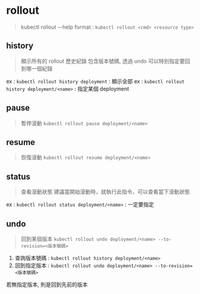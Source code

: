 # rollout
> kubectl rollout --help
> format : `kubectl rollout <cmd> <resource type>`



## history
> 顯示所有的 rollout 歷史紀錄
> 包含版本號碼, 透過 undo 可以特別指定要回到哪一個紀錄

ex : `kubectl rollout history deployment` : 顯示全部
ex : `kubectl rollout history deployment/<name>` : 指定某個 deployment

## pause
> 暫停滾動
> `kubectl rollout pause deployment/<name>`

## resume
> 恢復滾動
> `kubectl rollout resume deployment/<name>`

## status
> 查看滾動狀態
> 建議當開始滾動時，就執行此指令，可以查看當下滾動狀態

ex : `kubectl rollout status deployment/<name>` : 一定要指定 <name>

## undo
> 回到某個版本
> `kubectl rollout undo deployment/<name> --to-revision=<版本號碼>`

1. 查詢版本號碼 : `kubectl rollout history deployment/<name>`
2. 回到指定版本 : `kubectl rollout undo deployment/<name> --to-revision=<版本號碼>`

若無指定版本, 則是回到先前的版本
